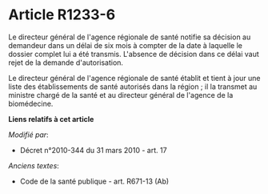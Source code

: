 # Article R1233-6

Le directeur général de l'agence régionale de santé notifie sa décision au  demandeur dans un délai de six mois à compter de
la date à laquelle le dossier  complet lui a été transmis. L'absence de décision dans ce délai vaut rejet de la  demande
d'autorisation.

Le directeur général de l'agence régionale de santé  établit et tient à jour une liste des établissements de santé autorisés
dans la  région ; il la transmet au ministre chargé de la santé et au directeur général  de l'agence de la biomédecine.

**Liens relatifs à cet article**

_Modifié par_:

  - Décret n°2010-344 du 31 mars 2010 - art. 17

_Anciens textes_:

  - Code de la santé publique - art. R671-13 (Ab)
